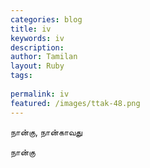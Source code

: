 ```yaml
---
categories: blog
title: iv
keywords: iv
description: 
author: Tamilan
layout: Ruby
tags: 
 
permalink: iv
featured: /images/ttak-48.png
---
```

  
நான்கு, நான்காவது  
  
நான்கு